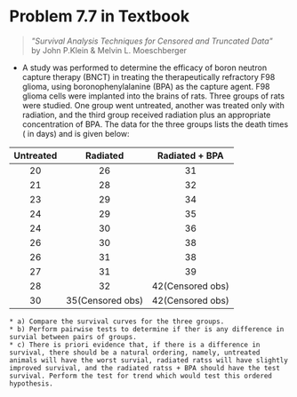 # Problem 7.7 in Textbook
> _"Survival Analysis Techniques for Censored and Truncated Data"_   
> by John P.Klein & Melvin L. Moeschberger
* A study was performed to determine the efficacy of boron neutron capture therapy (BNCT) in treating the therapeutically refractory F98 glioma, using boronophenylalanine (BPA) as the capture agent. F98 glioma cells were implanted into the brains of rats. Three groups of rats were studied. One group went untreated, another was treated only with radiation, and the third group received radiation plus an appropriate concentration of BPA. The data for the three groups lists the death times ( in days) and is given below:

|Untreated| Radiated |Radiated + BPA|
|:---:|:---:|:---:|
|20| 26| 31|
|21|28 |32|
 |23| 29| 34|
 |24| 29 |35|
 |24 |30 |36|
 |26 |30 |38|
 |26|31|38|
 |27 |31 |39|
 |28 |32 |42(Censored obs)|
 |30 |35(Censored obs) |42(Censored obs)|d
 
    * a) Compare the survival curves for the three groups.
    * b) Perform pairwise tests to determine if ther is any difference in survial between pairs of groups.
    * c) There is priori evidence that, if there is a difference in survival, there should be a natural ordering, namely, untreated animals will have the worst survial, radiated ratss will have slightly improved survival, and the radiated ratss + BPA should have the test survival. Perform the test for trend which would test this ordered hypothesis.
